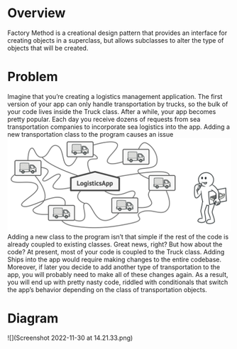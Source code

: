 # Overview
Factory Method is a creational design pattern that provides an interface for creating objects in a superclass, but allows subclasses to alter the type of objects that will be created.

# Problem 
Imagine that you’re creating a logistics management application. The first version of your app can only handle transportation by trucks, so the bulk of your code lives inside the Truck class.
After a while, your app becomes pretty popular. Each day you receive dozens of requests from sea transportation companies to incorporate sea logistics into the app.
Adding a new transportation class to the program causes an issue
![](problem1-en-2x.png)
Adding a new class to the program isn’t that simple if the rest of the code is already coupled to existing classes.
Great news, right? But how about the code? At present, most of your code is coupled to the Truck class. Adding Ships into the app would require making changes to the entire codebase. Moreover, if later you decide to add another type of transportation to the app, you will probably need to make all of these changes again.
As a result, you will end up with pretty nasty code, riddled with conditionals that switch the app’s behavior depending on the class of transportation objects.

# Diagram
![](Screenshot 2022-11-30 at 14.21.33.png)
